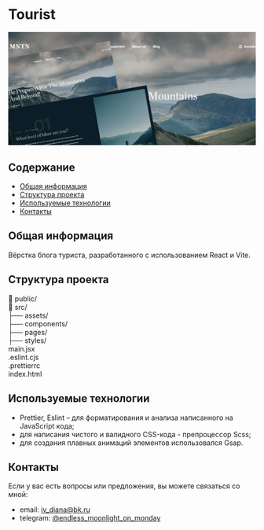 # Tourist
![Tourist photo](/main_photo4.jpg)

## Содержание
- [Общая информация](#общая-информация)
- [Структура проекта](#структура-проекта)
- [Используемые технологии](#используемые-технологии)
- [Контакты](#контакты)

## Общая информация
Вёрстка блога туриста, разработанного с использованием React и Vite.

## Структура проекта
📁 public/   
📁 src/   
├── assets/  
├── components/  
├── pages/  
├── styles/  
main.jsx  
.eslint.cjs  
.prettierrc  
index.html
 
## Используемые технологии
- Prettier, Eslint – для форматирования и анализа написанного на JavaScript кода;
- для написания чистого и валидного CSS-кода - препроцессор Scss;
- для создания плавных анимаций элементов использовался Gsap.

## Контакты
Если у вас есть вопросы или предложения, вы можете связаться со мной:

- email: [iv_diana@bk.ru](mailto:iv_diana@bk.ru)
- telegram: [@endless_moonlight_on_monday](https://t.me/endless_moonlight_on_monday)
